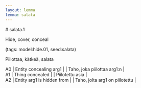 ```yaml
---
layout: lemma
lemma: salata
---
```


<div class="sense">
# <span class="sensename">salata.1</span>

<span class="description">Hide, cover, conceal</span>

(tags: model:hide.01, seed:salata)

<span class="description">Piilottaa, kätkeä, salata</span>

A0 | Entity concealing arg1 |   | Taho, joka piilottaa arg1:n |  
A1 | Thing concealed |   | Piilotettu asia |  
A2 | Entity arg1 is hidden from |   | Taho, jolta arg1 on piilotettu |  

</div>

